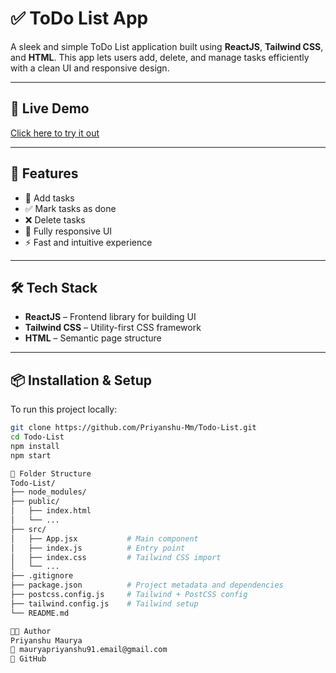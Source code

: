 # ✅ ToDo List App

A sleek and simple ToDo List application built using **ReactJS**, **Tailwind CSS**, and **HTML**. This app lets users add, delete, and manage tasks efficiently with a clean UI and responsive design.

---

## 🔗 Live Demo

[Click here to try it out](https://priyanshu-mm.github.io/Todo-List/) <!-- Replace with actual link if hosted -->

---

## 🚀 Features

- 📌 Add tasks
- ✅ Mark tasks as done
- ❌ Delete tasks
- 📱 Fully responsive UI
- ⚡ Fast and intuitive experience

---

## 🛠 Tech Stack

- **ReactJS** – Frontend library for building UI
- **Tailwind CSS** – Utility-first CSS framework
- **HTML** – Semantic page structure

---

## 📦 Installation & Setup

To run this project locally:

```bash
git clone https://github.com/Priyanshu-Mm/Todo-List.git
cd Todo-List
npm install
npm start

📁 Folder Structure
Todo-List/
├── node_modules/
├── public/
│   ├── index.html
│   └── ...
├── src/
│   ├── App.jsx           # Main component
│   ├── index.js          # Entry point
│   ├── index.css         # Tailwind CSS import
│   └── ...
├── .gitignore
├── package.json          # Project metadata and dependencies
├── postcss.config.js     # Tailwind + PostCSS config
├── tailwind.config.js    # Tailwind setup
└── README.md

👨‍💻 Author
Priyanshu Maurya
📧 mauryapriyanshu91.email@gmail.com
🔗 GitHub
```
